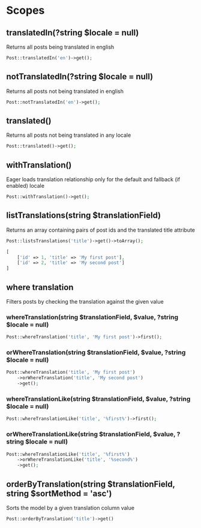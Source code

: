# Scopes

## translatedIn\(?string $locale = null\)

Returns all posts being translated in english

```php
Post::translatedIn('en')->get();
```

## notTranslatedIn\(?string $locale = null\)

Returns all posts not being translated in english

```php
Post::notTranslatedIn('en')->get();
```

## translated\(\)

Returns all posts not being translated in any locale

```php
Post::translated()->get();
```

## withTranslation\(\)

Eager loads translation relationship only for the default and fallback \(if enabled\) locale

```php
Post::withTranslation()->get();
```

## listTranslations\(string $translationField\)

Returns an array containing pairs of post ids and the translated title attribute

```php
Post::listsTranslations('title')->get()->toArray();
```

```php
[
    ['id' => 1, 'title' => 'My first post'],
    ['id' => 2, 'title' => 'My second post']
]
```

## where translation

Filters posts by checking the translation against the given value

### whereTranslation\(string $translationField, $value, ?string $locale = null\)

```php
Post::whereTranslation('title', 'My first post')->first();
```

### orWhereTranslation\(string $translationField, $value, ?string $locale = null\)

```php
Post::whereTranslation('title', 'My first post')
    ->orWhereTranslation('title', 'My second post')
    ->get();
```

### whereTranslationLike\(string $translationField, $value, ?string $locale = null\)

```php
Post::whereTranslationLike('title', '%first%')->first();
```

### orWhereTranslationLike\(string $translationField, $value, ?string $locale = null\)

```php
Post::whereTranslationLike('title', '%first%')
    ->orWhereTranslationLike('title', '%second%')
    ->get();
```

## orderByTranslation\(string $translationField, string $sortMethod = 'asc'\)

Sorts the model by a given translation column value

```php
Post::orderByTranslation('title')->get()
```

